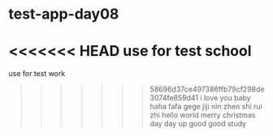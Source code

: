 # test-app-day08
<<<<<<< HEAD
use for test school
=======
use for test work
>>>>>>> 58696d37ce497386ffb79cf298de3074fe859d41
i love you baby
haha
fafa
gege
jiji
nin zhen shi rui zhi
hello world
merry christmas
day day up
good good study

